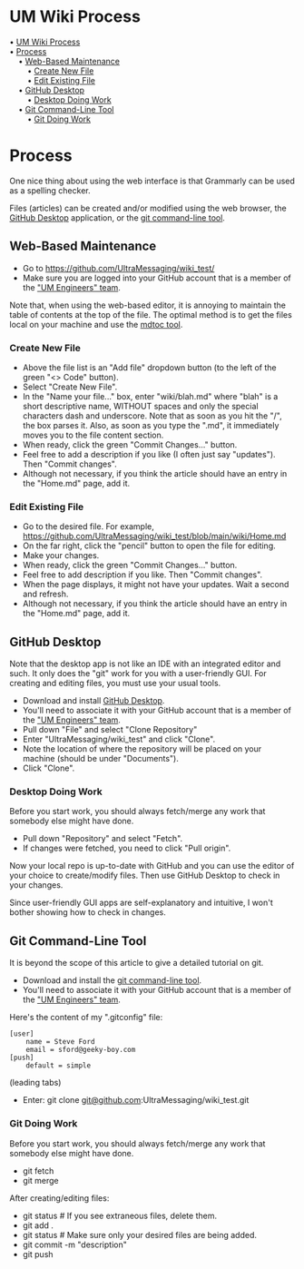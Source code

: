 # UM Wiki Process

<!-- mdtoc-start -->
&bull; [UM Wiki Process](#um-wiki-process)  
&bull; [Process](#process)  
&nbsp;&nbsp;&nbsp;&nbsp;&bull; [Web-Based Maintenance](#web-based-maintenance)  
&nbsp;&nbsp;&nbsp;&nbsp;&nbsp;&nbsp;&nbsp;&nbsp;&bull; [Create New File](#create-new-file)  
&nbsp;&nbsp;&nbsp;&nbsp;&nbsp;&nbsp;&nbsp;&nbsp;&bull; [Edit Existing File](#edit-existing-file)  
&nbsp;&nbsp;&nbsp;&nbsp;&bull; [GitHub Desktop](#github-desktop)  
&nbsp;&nbsp;&nbsp;&nbsp;&nbsp;&nbsp;&nbsp;&nbsp;&bull; [Desktop Doing Work](#desktop-doing-work)  
&nbsp;&nbsp;&nbsp;&nbsp;&bull; [Git Command-Line Tool](#git-command-line-tool)  
&nbsp;&nbsp;&nbsp;&nbsp;&nbsp;&nbsp;&nbsp;&nbsp;&bull; [Git Doing Work](#git-doing-work)  
<!-- TOC created by '/home/sford/bin/mdtoc.pl wiki/um-wiki-process.md' (see https://github.com/fordsfords/mdtoc) -->
<!-- mdtoc-end -->

# Process

One nice thing about using the web interface is that Grammarly can be used as a spelling checker.


Files (articles) can be created and/or modified using the web browser,
the [GitHub Desktop](https://desktop.github.com/) application,
or the [git command-line tool](https://git-scm.com/downloads).

## Web-Based Maintenance

* Go to https://github.com/UltraMessaging/wiki_test/
* Make sure you are logged into your GitHub account that is a member of the
["UM Engineers" team](https://github.com/orgs/UltraMessaging/teams/um-engineers).

Note that, when using the web-based editor,
it is annoying to maintain the table of contents at the top of the file.
The optimal method is to get the files local on your machine and use the
[mdtoc tool](https://github.com/fordsfords/mdtoc).

### Create New File

* Above the file list is an "Add file" dropdown button (to the left of the green "<> Code" button).
* Select "Create New File".
* In the "Name your file..." box, enter "wiki/blah.md" where "blah" is a short descriptive
name, WITHOUT spaces and only the special characters dash and underscore.
Note that as soon as you hit the "/", the box parses it.
Also, as soon as you type the ".md", it immediately moves you to the file content section.
* When ready, click the green "Commit Changes..." button.
* Feel free to add a description if you like (I often just say "updates"). Then "Commit changes".
* Although not necessary, if you think the article should have an entry in the "Home.md" page,
add it.

### Edit Existing File

* Go to the desired file.
For example, https://github.com/UltraMessaging/wiki_test/blob/main/wiki/Home.md
* On the far right, click the "pencil" button to open the file for editing.
* Make your changes.
* When ready, click the green "Commit Changes..." button.
* Feel free to add description if you like. Then "Commit changes".
* When the page displays, it might not have your updates. Wait a second and refresh.
* Although not necessary, if you think the article should have an entry in the "Home.md" page,
add it.

## GitHub Desktop

Note that the desktop app is not like an IDE with
an integrated editor and such.
It only does the "git" work for you with a user-friendly GUI.
For creating and editing files, you must use your usual tools.

* Download and install
[GitHub Desktop](https://desktop.github.com/).
* You'll need to associate it with your GitHub account that is a member of the
["UM Engineers" team](https://github.com/orgs/UltraMessaging/teams/um-engineers).
* Pull down "File" and select "Clone Repository"
* Enter "UltraMessaging/wiki_test" and click "Clone".
* Note the location of where the repository will be placed on your machine
(should be under "Documents").
* Click "Clone".

### Desktop Doing Work

Before you start work, you should always fetch/merge any work
that somebody else might have done.
* Pull down "Repository" and select "Fetch".
* If changes were fetched, you need to click "Pull origin".

Now your local repo is up-to-date with GitHub and you can use
the editor of your choice to create/modify files.
Then use GitHub Desktop to check in your changes.

Since user-friendly GUI apps are self-explanatory and intuitive,
I won't bother showing how to check in changes.

## Git Command-Line Tool

It is beyond the scope of this article to give a detailed tutorial on git.

* Download and install the [git command-line tool](https://git-scm.com/downloads).
* You'll need to associate it with your GitHub account that is a member of the
["UM Engineers" team](https://github.com/orgs/UltraMessaging/teams/um-engineers).

Here's the content of my ".gitconfig" file:
````
[user]
	name = Steve Ford
	email = sford@geeky-boy.com
[push]
	default = simple
````
(leading tabs)

* Enter: git clone git@github.com:UltraMessaging/wiki_test.git

### Git Doing Work

Before you start work, you should always fetch/merge any work
that somebody else might have done.
* git fetch
* git merge

After creating/editing files:

* git status # If you see extraneous files, delete them.
* git add .
* git status # Make sure only your desired files are being added.
* git commit -m "description"
* git push

